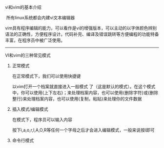vi和vim的基本介绍

​	所有linux系统都会内建vi文本编辑器

​	vim具有程序编辑的能力，可以看作是vi的增强版本，可以主动的以字体颜色辨别语法的正确性，方便程序设计。代码补完、编译及错误跳转等方便编程的功能特备丰富，在程序员中被广泛使用。

--------------

VI和vim的三种常见模式

 1. 正常模式

    在正常模式下，我们可以使用快捷键

    以vim打开一个档案就直接进入一般模式 了（这是默认的模式）。在这个模式中，你可以使用{上下左右}；来处理档案内容，也可以使用{删除字符}或{删除整行}来处理档案内容，也可以使用{复制，粘贴}来处理你的文件数据

 2. 插入模式/编辑模式

    在模式下，程序员可以输入内容

    按下i,a,o,r,I,A,O,R等任何一个字母之后才会进入编辑模式，一般来说按I即可

 3. 命令行模式



